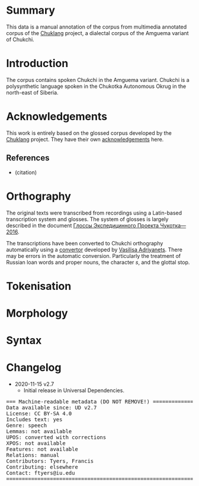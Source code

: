 # Summary

This data is a manual annotation of the corpus from multimedia annotated corpus
of the [Chuklang](http://chuklang.ru/) project, a dialectal corpus of the Amguema
variant of Chukchi.

# Introduction

The corpus contains spoken Chukchi in the Amguema variant. Chukchi is a polysynthetic
language spoken in the Chukotka Autonomous Okrug in the north-east of Siberia.


# Acknowledgements

This work is entirely based on the glossed corpus developed by 
the [Chuklang](http://chuklang.ru/) project. They have their own
[acknowledgements](http://chuklang.ru/acknowledgements) here.

## References

* (citation)

# Orthography

The original texts were transcribed from recordings using a Latin-based transcription 
system and glosses. The system of glosses is largely described in the document 
[Глоссы Экспедицинного Проекта Чукотка—2016](http://chuklang.ru/static/chukchi_glosses_20171020.pdf).

The transcriptions have been converted to Chukchi orthography automatically using
a [convertor](https://github.com/BasilisAndr/chkchn/tree/master/translit) developed
by [Vasilisa Adriyanets](github.com/BasilisAndr/). There may be errors in the automatic
conversion. Particularly the treatment of Russian loan words and proper nouns, the 
character *s*, and the glottal stop.

# Tokenisation

# Morphology

# Syntax

# Changelog

* 2020-11-15 v2.7
  * Initial release in Universal Dependencies.


<pre>
=== Machine-readable metadata (DO NOT REMOVE!) ================================
Data available since: UD v2.7
License: CC BY-SA 4.0
Includes text: yes
Genre: speech
Lemmas: not available
UPOS: converted with corrections
XPOS: not available
Features: not available
Relations: manual
Contributors: Tyers, Francis
Contributing: elsewhere
Contact: ftyers@iu.edu
===============================================================================
</pre>

